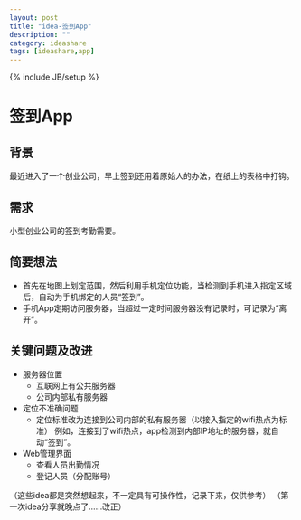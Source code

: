 ```yaml
---
layout: post
title: "idea-签到App"
description: ""
category: ideashare
tags: [ideashare,app]
---
```

{% include JB/setup %}

# 签到App

## 背景
最近进入了一个创业公司，早上签到还用着原始人的办法，在纸上的表格中打钩。

## 需求
小型创业公司的签到考勤需要。

## 简要想法
- 首先在地图上划定范围，然后利用手机定位功能，当检测到手机进入指定区域后，自动为手机绑定的人员“签到”。
- 手机App定期访问服务器，当超过一定时间服务器没有记录时，可记录为“离开”。

## 关键问题及改进
- 服务器位置
  * 互联网上有公共服务器
  * 公司内部私有服务器
- 定位不准确问题
  * 定位标准改为连接到公司内部的私有服务器（以接入指定的wifi热点为标准）
    例如，连接到了wifi热点，app检测到内部IP地址的服务器，就自动“签到”。
- Web管理界面
  * 查看人员出勤情况
  * 登记人员（分配账号）


（这些idea都是突然想起来，不一定具有可操作性，记录下来，仅供参考）
（第一次idea分享就晚点了……改正）
